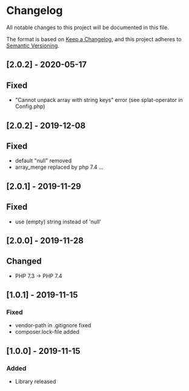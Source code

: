 # Changelog
All notable changes to this project will be documented in this file.

The format is based on [Keep a Changelog](https://keepachangelog.com/en/1.0.0/),
and this project adheres to [Semantic Versioning](https://semver.org/spec/v2.0.0.html).

## [2.0.2] - 2020-05-17
## Fixed
- "Cannot unpack array with string keys" error (see splat-operator in Config.php)

## [2.0.2] - 2019-12-08
## Fixed
- default "null" removed
- array_merge replaced by php 7.4 ...

## [2.0.1] - 2019-11-29
## Fixed
- use (empty) string instead of 'null'

## [2.0.0] - 2019-11-28
## Changed
- PHP 7.3 -> PHP 7.4

## [1.0.1] - 2019-11-15
### Fixed
- vendor-path in .gitignore fixed
- composer.lock-file added

## [1.0.0] - 2019-11-15
### Added
- Library released

